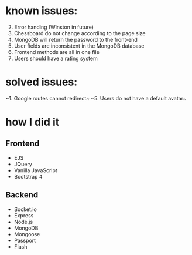 # known issues:

2. Error handing (Winston in future)
3. Chessboard do not change according to the page size
4. MongoDB will return the password to the front-end
6. User fields are inconsistent in the MongoDB database
7. Frontend methods are all in one file
8. Users should have a rating system

# solved issues: 

~1. Google routes cannot redirect~
~5. Users do not have a default avatar~

# how I did it
## Frontend

* EJS
* JQuery
* Vanilla JavaScript
* Bootstrap 4

## Backend

* Socket.io
* Express
* Node.js
* MongoDB
* Mongoose
* Passport
* Flash
